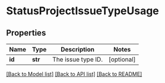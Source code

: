# StatusProjectIssueTypeUsage

## Properties
Name | Type | Description | Notes
------------ | ------------- | ------------- | -------------
**id** | **str** | The issue type ID. | [optional] 

[[Back to Model list]](../README.md#documentation-for-models) [[Back to API list]](../README.md#documentation-for-api-endpoints) [[Back to README]](../README.md)

